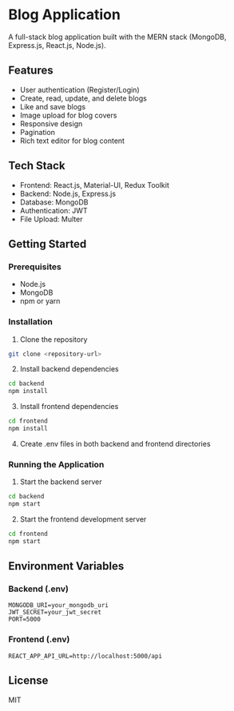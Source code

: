 # Blog Application

A full-stack blog application built with the MERN stack (MongoDB, Express.js, React.js, Node.js).

## Features

- User authentication (Register/Login)
- Create, read, update, and delete blogs
- Like and save blogs
- Image upload for blog covers
- Responsive design
- Pagination
- Rich text editor for blog content

## Tech Stack

- Frontend: React.js, Material-UI, Redux Toolkit
- Backend: Node.js, Express.js
- Database: MongoDB
- Authentication: JWT
- File Upload: Multer

## Getting Started

### Prerequisites

- Node.js
- MongoDB
- npm or yarn

### Installation

1. Clone the repository
```bash
git clone <repository-url>
```

2. Install backend dependencies
```bash
cd backend
npm install
```

3. Install frontend dependencies
```bash
cd frontend
npm install
```

4. Create .env files in both backend and frontend directories

### Running the Application

1. Start the backend server
```bash
cd backend
npm start
```

2. Start the frontend development server
```bash
cd frontend
npm start
```

## Environment Variables

### Backend (.env)
```
MONGODB_URI=your_mongodb_uri
JWT_SECRET=your_jwt_secret
PORT=5000
```

### Frontend (.env)
```
REACT_APP_API_URL=http://localhost:5000/api
```

## License

MIT 
